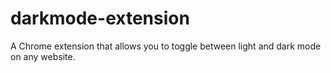 # darkmode-extension
A Chrome extension that allows you to toggle between light and dark mode on any website.

